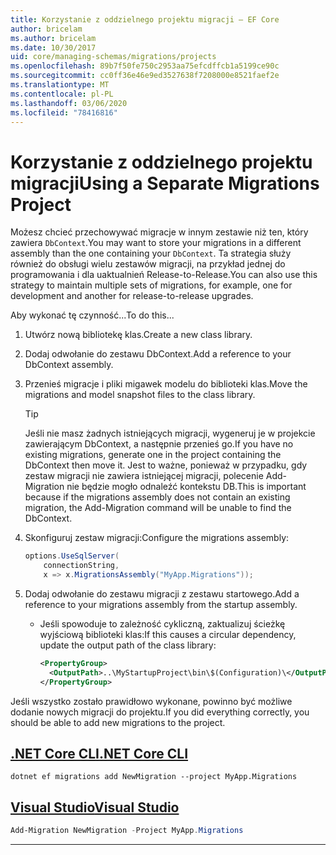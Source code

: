 ```yaml
---
title: Korzystanie z oddzielnego projektu migracji — EF Core
author: bricelam
ms.author: bricelam
ms.date: 10/30/2017
uid: core/managing-schemas/migrations/projects
ms.openlocfilehash: 89b7f50fe750c2953aa75efcdffcb1a5199ce90c
ms.sourcegitcommit: cc0ff36e46e9ed3527638f7208000e8521faef2e
ms.translationtype: MT
ms.contentlocale: pl-PL
ms.lasthandoff: 03/06/2020
ms.locfileid: "78416816"
---
```

# <a name="using-a-separate-migrations-project"></a><span data-ttu-id="44cc4-102">Korzystanie z oddzielnego projektu migracji</span><span class="sxs-lookup"><span data-stu-id="44cc4-102">Using a Separate Migrations Project</span></span>

<span data-ttu-id="44cc4-103">Możesz chcieć przechowywać migracje w innym zestawie niż ten, który zawiera `DbContext`.</span><span class="sxs-lookup"><span data-stu-id="44cc4-103">You may want to store your migrations in a different assembly than the one containing your `DbContext`.</span></span> <span data-ttu-id="44cc4-104">Ta strategia służy również do obsługi wielu zestawów migracji, na przykład jednej do programowania i dla uaktualnień Release-to-Release.</span><span class="sxs-lookup"><span data-stu-id="44cc4-104">You can also use this strategy to maintain multiple sets of migrations, for example, one for development and another for release-to-release upgrades.</span></span>

<span data-ttu-id="44cc4-105">Aby wykonać tę czynność...</span><span class="sxs-lookup"><span data-stu-id="44cc4-105">To do this...</span></span>

1. <span data-ttu-id="44cc4-106">Utwórz nową bibliotekę klas.</span><span class="sxs-lookup"><span data-stu-id="44cc4-106">Create a new class library.</span></span>

2. <span data-ttu-id="44cc4-107">Dodaj odwołanie do zestawu DbContext.</span><span class="sxs-lookup"><span data-stu-id="44cc4-107">Add a reference to your DbContext assembly.</span></span>

3. <span data-ttu-id="44cc4-108">Przenieś migracje i pliki migawek modelu do biblioteki klas.</span><span class="sxs-lookup"><span data-stu-id="44cc4-108">Move the migrations and model snapshot files to the class library.</span></span>
   > [!TIP]
   > <span data-ttu-id="44cc4-109">Jeśli nie masz żadnych istniejących migracji, wygeneruj je w projekcie zawierającym DbContext, a następnie przenieś go.</span><span class="sxs-lookup"><span data-stu-id="44cc4-109">If you have no existing migrations, generate one in the project containing the DbContext then move it.</span></span>
   > <span data-ttu-id="44cc4-110">Jest to ważne, ponieważ w przypadku, gdy zestaw migracji nie zawiera istniejącej migracji, polecenie Add-Migration nie będzie mogło odnaleźć kontekstu DB.</span><span class="sxs-lookup"><span data-stu-id="44cc4-110">This is important because if the migrations assembly does not contain an existing migration, the Add-Migration command will be unable to find the DbContext.</span></span>

4. <span data-ttu-id="44cc4-111">Skonfiguruj zestaw migracji:</span><span class="sxs-lookup"><span data-stu-id="44cc4-111">Configure the migrations assembly:</span></span>

   ``` csharp
   options.UseSqlServer(
       connectionString,
       x => x.MigrationsAssembly("MyApp.Migrations"));
   ```

5. <span data-ttu-id="44cc4-112">Dodaj odwołanie do zestawu migracji z zestawu startowego.</span><span class="sxs-lookup"><span data-stu-id="44cc4-112">Add a reference to your migrations assembly from the startup assembly.</span></span>
   * <span data-ttu-id="44cc4-113">Jeśli spowoduje to zależność cykliczną, zaktualizuj ścieżkę wyjściową biblioteki klas:</span><span class="sxs-lookup"><span data-stu-id="44cc4-113">If this causes a circular dependency, update the output path of the class library:</span></span>

     ``` xml
     <PropertyGroup>
       <OutputPath>..\MyStartupProject\bin\$(Configuration)\</OutputPath>
     </PropertyGroup>
     ```

<span data-ttu-id="44cc4-114">Jeśli wszystko zostało prawidłowo wykonane, powinno być możliwe dodanie nowych migracji do projektu.</span><span class="sxs-lookup"><span data-stu-id="44cc4-114">If you did everything correctly, you should be able to add new migrations to the project.</span></span>

## <a name="net-core-cli"></a>[<span data-ttu-id="44cc4-115">.NET Core CLI</span><span class="sxs-lookup"><span data-stu-id="44cc4-115">.NET Core CLI</span></span>](#tab/dotnet-core-cli)

```dotnetcli
dotnet ef migrations add NewMigration --project MyApp.Migrations
```

## <a name="visual-studio"></a>[<span data-ttu-id="44cc4-116">Visual Studio</span><span class="sxs-lookup"><span data-stu-id="44cc4-116">Visual Studio</span></span>](#tab/vs)

``` powershell
Add-Migration NewMigration -Project MyApp.Migrations
```

***
